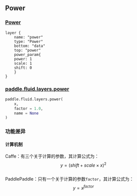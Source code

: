 ## Power


### [Power](http://caffe.berkeleyvision.org/tutorial/layers/power.html)
```
layer {
    name: "power"
    type: "Power"
    bottom: "data"
    top: "power"	
    power_param{
	power: 1
	scale: 1
	shift: 0
    }
}
```


### [paddle.fluid.layers.power](http://paddlepaddle.org/documentation/docs/zh/1.3/api_cn/layers_cn.html#permalink-117-pow)
```python
paddle.fluid.layers.power(
    x,
    factor = 1.0,
    name = None
)
```  

### 功能差异
#### 计算机制
Caffe：有三个关于计算的参数，其计算公式为：$$y=(shift+scale \times x)^2$$            
PaddlePaddle：只有一个关于计算的参数`factor`，其计算公式为：$$y=x^{factor}$$

